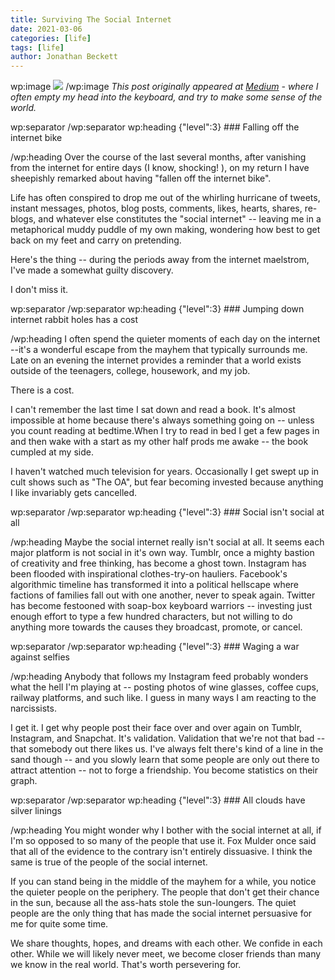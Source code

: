 ```yaml
---
title: Surviving The Social Internet
date: 2021-03-06
categories: [life]
tags: [life]
author: Jonathan Beckett
---
```


wp:image  ![](https://cdn.substack.com/image/fetch/h_600,c_limit,f_auto,q_auto:good,fl_progressive:steep/https%3A%2F%2Fbucketeer-e05bbc84-baa3-437e-9518-adb32be77984.s3.amazonaws.com%2Fpublic%2Fimages%2Fb073f4d7-0319-474f-8c54-4025739aef76_1920x1280.jpeg)  /wp:image  *This post originally appeared at [Medium](https://jonbeckett.medium.com) - where I often empty my head into the keyboard, and try to make some sense of the world.*

wp:separator    /wp:separator   wp:heading {"level":3}  ### Falling off the internet bike

/wp:heading  Over the course of the last several months, after vanishing from the internet for entire days (I know, shocking! ), on my return I have sheepishly remarked about having "fallen off the internet bike".

Life has often conspired to drop me out of the whirling hurricane of tweets, instant messages, photos, blog posts, comments, likes, hearts, shares, re-blogs, and whatever else constitutes the "social internet" -- leaving me in a metaphorical muddy puddle of my own making, wondering how best to get back on my feet and carry on pretending.

Here's the thing -- during the periods away from the internet maelstrom, I've made a somewhat guilty discovery.

I don't miss it.

wp:separator    /wp:separator   wp:heading {"level":3}  ### Jumping down internet rabbit holes has a cost

/wp:heading  I often spend the quieter moments of each day on the internet --it's a wonderful escape from the mayhem that typically surrounds me. Late on an evening the internet provides a reminder that a world exists outside of the teenagers, college, housework, and my job.

There is a cost.

I can't remember the last time I sat down and read a book. It's almost impossible at home because there's always something going on -- unless you count reading at bedtime.When I try to read in bed I get a few pages in and then wake with a start as my other half prods me awake -- the book cumpled at my side.

I haven't watched much television for years. Occasionally I get swept up in cult shows such as "The OA", but fear becoming invested because anything I like invariably gets cancelled.

wp:separator    /wp:separator   wp:heading {"level":3}  ### Social isn't social at all

/wp:heading  Maybe the social internet really isn't social at all. It seems each major platform is not social in it's own way. Tumblr, once a mighty bastion of creativity and free thinking, has become a ghost town. Instagram has been flooded with inspirational clothes-try-on hauliers. Facebook's algorithmic timeline has transformed it into a political hellscape where factions of families fall out with one another, never to speak again. Twitter has become festooned with soap-box keyboard warriors -- investing just enough effort to type a few hundred characters, but not willing to do anything more towards the causes they broadcast, promote, or cancel.

wp:separator    /wp:separator   wp:heading {"level":3}  ### Waging a war against selfies

/wp:heading  Anybody that follows my Instagram feed probably wonders what the hell I'm playing at -- posting photos of wine glasses, coffee cups, railway platforms, and such like. I guess in many ways I am reacting to the narcissists.

I get it. I get why people post their face over and over again on Tumblr, Instagram, and Snapchat. It's validation. Validation that we're not that bad -- that somebody out there likes us. I've always felt there's kind of a line in the sand though -- and you slowly learn that some people are only out there to attract attention -- not to forge a friendship. You become statistics on their graph.

wp:separator    /wp:separator   wp:heading {"level":3}  ### All clouds have silver linings

/wp:heading  You might wonder why I bother with the social internet at all, if I'm so opposed to so many of the people that use it. Fox Mulder once said that all of the evidence to the contrary isn't entirely dissuasive. I think the same is true of the people of the social internet.

If you can stand being in the middle of the mayhem for a while, you notice the quieter people on the periphery. The people that don't get their chance in the sun, because all the ass-hats stole the sun-loungers. The quiet people are the only thing that has made the social internet persuasive for me for quite some time.

We share thoughts, hopes, and dreams with each other. We confide in each other. While we will likely never meet, we become closer friends than many we know in the real world. That's worth persevering for.